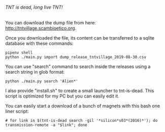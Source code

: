 ###### TNT is dead, long live TNT!

You can download the dump file from here: http://tntvillage.scambioetico.org.

Once you downloaded the file, its content can be transferred to a sqlite database with these commands:

```
pipenv shell
python ./main.py import dump_release_tntvillage_2019-08-30.csv
``` 

You can use "search" command to search inside the releases using a search string in glob format:

```
python ./main.py search 'Alien*'
```

I also provide "install.sh" to create a small launcher to tnt-is-dead. 
This script is optimized for my PC but you can easily edit it.
 
You can easily start a download of a bunch of magnets with this bash one liner script: 

```
# for link in $(tnt-is-dead search -gil '*silicon*s03*(2016)*'); do transmission-remote -a "$link"; done
```  

